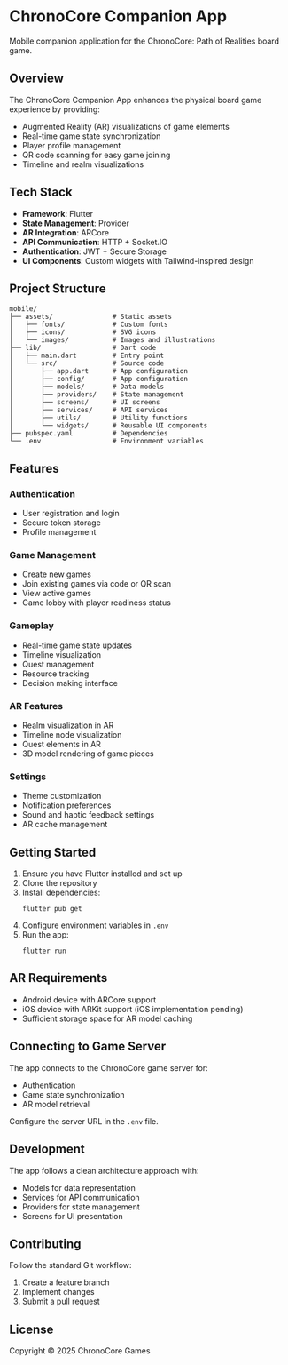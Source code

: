 # ChronoCore Companion App

Mobile companion application for the ChronoCore: Path of Realities board game.

## Overview

The ChronoCore Companion App enhances the physical board game experience by providing:

- Augmented Reality (AR) visualizations of game elements
- Real-time game state synchronization
- Player profile management
- QR code scanning for easy game joining
- Timeline and realm visualizations

## Tech Stack

- **Framework**: Flutter
- **State Management**: Provider
- **AR Integration**: ARCore
- **API Communication**: HTTP + Socket.IO
- **Authentication**: JWT + Secure Storage
- **UI Components**: Custom widgets with Tailwind-inspired design

## Project Structure

```
mobile/
├── assets/               # Static assets
│   ├── fonts/            # Custom fonts
│   ├── icons/            # SVG icons
│   └── images/           # Images and illustrations
├── lib/                  # Dart code
│   ├── main.dart         # Entry point
│   └── src/              # Source code
│       ├── app.dart      # App configuration
│       ├── config/       # App configuration
│       ├── models/       # Data models
│       ├── providers/    # State management
│       ├── screens/      # UI screens
│       ├── services/     # API services
│       ├── utils/        # Utility functions
│       └── widgets/      # Reusable UI components
├── pubspec.yaml          # Dependencies
└── .env                  # Environment variables
```

## Features

### Authentication
- User registration and login
- Secure token storage
- Profile management

### Game Management
- Create new games
- Join existing games via code or QR scan
- View active games
- Game lobby with player readiness status

### Gameplay
- Real-time game state updates
- Timeline visualization
- Quest management
- Resource tracking
- Decision making interface

### AR Features
- Realm visualization in AR
- Timeline node visualization
- Quest elements in AR
- 3D model rendering of game pieces

### Settings
- Theme customization
- Notification preferences
- Sound and haptic feedback settings
- AR cache management

## Getting Started

1. Ensure you have Flutter installed and set up
2. Clone the repository
3. Install dependencies:
   ```
   flutter pub get
   ```
4. Configure environment variables in `.env`
5. Run the app:
   ```
   flutter run
   ```

## AR Requirements

- Android device with ARCore support
- iOS device with ARKit support (iOS implementation pending)
- Sufficient storage space for AR model caching

## Connecting to Game Server

The app connects to the ChronoCore game server for:
- Authentication
- Game state synchronization
- AR model retrieval

Configure the server URL in the `.env` file.

## Development

The app follows a clean architecture approach with:
- Models for data representation
- Services for API communication
- Providers for state management
- Screens for UI presentation

## Contributing

Follow the standard Git workflow:
1. Create a feature branch
2. Implement changes
3. Submit a pull request

## License

Copyright © 2025 ChronoCore Games
